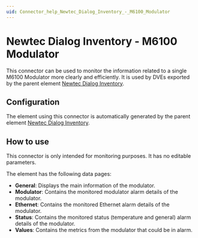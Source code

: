 ```yaml
---
uid: Connector_help_Newtec_Dialog_Inventory_-_M6100_Modulator
---
```


# Newtec Dialog Inventory - M6100 Modulator

This connector can be used to monitor the information related to a single M6100 Modulator more clearly and efficiently. It is used by DVEs exported by the parent element [Newtec Dialog Inventory](xref:Connector_help_Newtec_Dialog_Inventory_Technical).

## Configuration

The element using this connector is automatically generated by the parent element [Newtec Dialog Inventory](xref:Connector_help_Newtec_Dialog_Inventory_Technical).

## How to use

This connector is only intended for monitoring purposes. It has no editable parameters.

The element has the following data pages:

- **General**: Displays the main information of the modulator.
- **Modulator**: Contains the monitored modulator alarm details of the modulator.
- **Ethernet**: Contains the monitored Ethernet alarm details of the modulator.
- **Status**: Contains the monitored status (temperature and general) alarm details of the modulator.
- **Values**: Contains the metrics from the modulator that could be in alarm.
